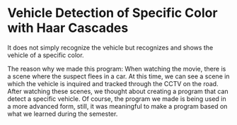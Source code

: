 # Vehicle Detection of Specific Color with Haar Cascades

It does not simply recognize the vehicle but recognizes and shows the vehicle of a specific color.

The reason why we made this program:
When watching the movie, there is a scene where the suspect flees in a car.
At this time, we can see a scene in which the vehicle is inquired and tracked through the CCTV on the road.
After watching these scenes, we thought about creating a program that can detect a specific vehicle.
Of course, the program we made is being used in a more advanced form, still, it was meaningful to make a program based on what we learned during the semester.
